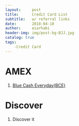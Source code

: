 ```yaml
---
layout:     post
title:      Credit Card List 
subtitle:   w/ referral links
date:       2018-04-10
author:     eiarhabi
header-img: img/post-bg-BJJ.jpg
catalog: true
tags:
	-Credit Card
---
```



# AMEX

1. [Blue Cash Everyday(BCE)](http://refer.amex.us/MINGYGGZO3?XLINK=MYCP)

# Discover

1. Discover it
